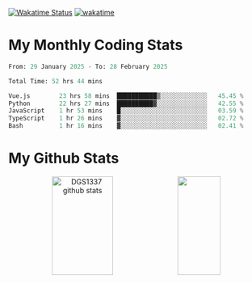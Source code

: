 [![Wakatime Status](https://github.com/noopurphalak/noopurphalak/workflows/wakatime-status-update/badge.svg)](https://github.com/noopurphalak/noopurphalak/actions/workflows/main.yml)
[![wakatime](https://wakatime.com/badge/user/80ace140-ef40-4fdd-b8ed-f3be3d2e1aea.svg)](https://wakatime.com/@80ace140-ef40-4fdd-b8ed-f3be3d2e1aea)

# My Monthly Coding Stats

<!--START_SECTION:waka-->

```python
From: 29 January 2025 - To: 28 February 2025

Total Time: 52 hrs 44 mins

Vue.js        23 hrs 58 mins  ███████████▒░░░░░░░░░░░░░   45.45 %
Python        22 hrs 27 mins  ██████████▓░░░░░░░░░░░░░░   42.55 %
JavaScript    1 hr 53 mins    █░░░░░░░░░░░░░░░░░░░░░░░░   03.59 %
TypeScript    1 hr 26 mins    ▓░░░░░░░░░░░░░░░░░░░░░░░░   02.72 %
Bash          1 hr 16 mins    ▓░░░░░░░░░░░░░░░░░░░░░░░░   02.41 %
```

<!--END_SECTION:waka-->

# My Github Stats
<div style="text-align: center;">
  <img width="49%" height="195px" src="https://github-readme-stats-sigma-five.vercel.app/api?username=noopurphalak&show_icons=true&count_private=true&hide_border=true&title_color=00FFFF&icon_color=00FFFF&text_color=00FFFF&bg_color=0d1117" alt="DGS1337 github stats" />
  <img width="41%" height="195px" src="https://github-readme-stats-sigma-five.vercel.app/api/top-langs/?username=noopurphalak&layout=compact&hide_border=true&title_color=00FFFF&text_color=00FFFF&bg_color=0d1117" />
</div>
